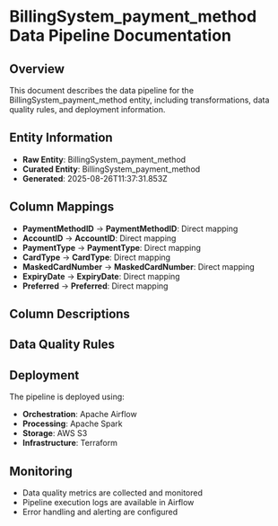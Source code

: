 # BillingSystem_payment_method Data Pipeline Documentation

## Overview
This document describes the data pipeline for the BillingSystem_payment_method entity, including transformations, data quality rules, and deployment information.

## Entity Information
- **Raw Entity**: BillingSystem_payment_method
- **Curated Entity**: BillingSystem_payment_method
- **Generated**: 2025-08-26T11:37:31.853Z

## Column Mappings
- **PaymentMethodID** → **PaymentMethodID**: Direct mapping
- **AccountID** → **AccountID**: Direct mapping
- **PaymentType** → **PaymentType**: Direct mapping
- **CardType** → **CardType**: Direct mapping
- **MaskedCardNumber** → **MaskedCardNumber**: Direct mapping
- **ExpiryDate** → **ExpiryDate**: Direct mapping
- **Preferred** → **Preferred**: Direct mapping

## Column Descriptions


## Data Quality Rules


## Deployment
The pipeline is deployed using:
- **Orchestration**: Apache Airflow
- **Processing**: Apache Spark
- **Storage**: AWS S3
- **Infrastructure**: Terraform

## Monitoring
- Data quality metrics are collected and monitored
- Pipeline execution logs are available in Airflow
- Error handling and alerting are configured